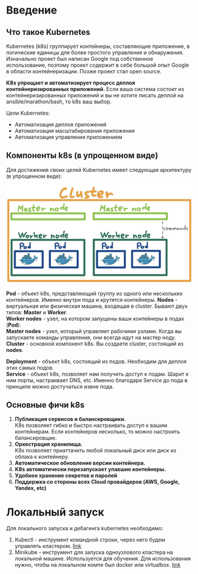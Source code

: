 # Введение
## Что такое Kubernetes
Kubernetes (k8s) группирует контейнеры, составляющие приложение, в логические единицы для более простого управления и 
обнаружения. Изначально проект был написан Google под собственное использование, поэтому проект содержит в себе
большой опыт Google в области контейнеризации. Позже проект стал open source.

**K8s упрощает и автоматизирует процесс деплоя контейнеризированных приложений.** Если ваша система состоит из
контейнеризированных приложений и вы не хотите писать деплой на ansible/marathon/bash, то k8s ваш выбор.

Цели Kubernetes: 

- Автоматизация деплоя приложений
- Автоматизация масштабирования приложения
- Автоматизация управления приложением

## Компоненты k8s (в упрощенном виде)
Для достижения своих целей Kubernetes имеет следующая архитектуру (в упрощенном виде):

![k8s_components.png](../../img/k8s/k8s_components.png)

**Pod** - объект k8s, представляющий группу из одного или нескольких контейнеров. Именно внутри пода и крутятся
контейнеры.
**Nodes** - виртуальная или физическая машина, входящая в cluster. Бывают двух типов: **Master** и **Worker**.  
**Worker nodes** - узел, на котором запущены ваши контейнеры в подах (**Pod**).  
**Master nodes** - узел, который управляет рабочими узлами. Когда вы запускаете команды управления, они всегда идут на
мастер ноду.  
**Cluster** - основной компонент k8s. Вы создаете cluster, состоящий из **nodes**.

**Deployment** - объект k8s, состоящий из подов. Необходим для деплоя этих самых подов.  
**Service** - объект k8s, позволяет нам получить доступ к подам. Шарит к ним порты, настраивает DNS, etc. Именно 
благодаря Service до пода в принципе можно достучаться извне пода.

## Основные фичи k8s
1) **Публикация сервисов и балансировщики.**  
K8s позволяет гибко и быстро настраивать доступ к вашим контейнерам. Если контейнеров несколько, то можно 
настроить балансировщик. 
2) **Оркестрация хранилища.**  
K8s позволяет приаттачить любой локальный диск или диск из облака к контейнеру.
3) **Автоматическое обновление версии контейнера.**
4) **K8s автоматически перезапускает упавшие контейнеры.**
5) **Удобное хранение секретов и паролей**
6) **Поддержка со стороны всех Cloud провайдеров (AWS, Google, Yandex, etc)**

# Локальный запуск
Для локального запуска и дебагинга kubernetes необходимо:
1) Kubectl - инструмент командной строки, через него будем управлять кластером. [link](https://kubernetes.io/ru/docs/tasks/tools/install-kubectl/)
2) Minikube - инструмент для запуска одноузлового кластера на локальной машине. Используется для обучения. 
Для использования нужно, чтобы на локальном компе был docker или virtualbox. [link](https://kubernetes.io/ru/docs/tasks/tools/install-minikube/)